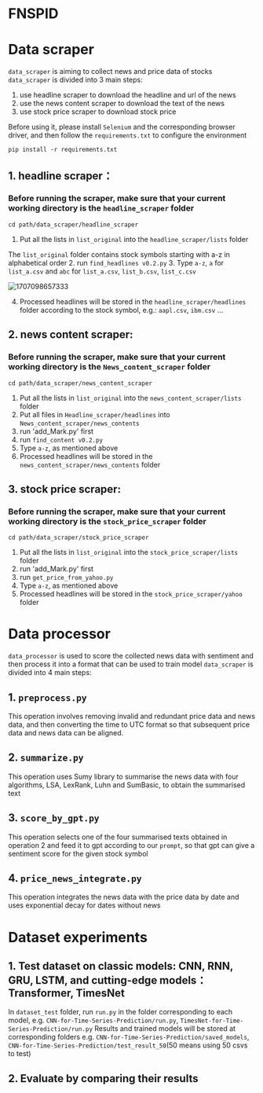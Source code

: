 # FNSPID
# Data scraper
`data_scraper` is aiming to collect news and price data of stocks
`data_scraper` is divided into 3 main steps:
1. use headline scraper to download the headline and url of the news
2. use the news content scraper to download the text of the news
3. use stock price scraper to download stock price

Before using it, please install `Selenium` and the corresponding browser driver, and then follow the `requirements.txt` to configure the environment

`pip install -r requirements.txt`

## 1. headline scraper：
### Before running the scraper, make sure that your current working directory is the `headline_scraper` folder

`cd path/data_scraper/headline_scraper`

 1. Put all the lists in `list_original` into the `headline_scraper/lists` folder

The `list_original` folder contains stock symbols starting with a-z in alphabetical order
 2. run `find_headlines v0.2.py`
 3. Type `a-z`, `a` for `list_a.csv` and `abc` for `list_a.csv`, `list_b.csv`, `list_c.csv`




![1707098657333](https://github.com/Zdong104/FNSPID/assets/91862936/9db14d61-9d44-4bcf-89d9-282de88238fd)

 4. Processed headlines will be stored in the `headline_scraper/headlines` folder according to the stock symbol, e.g.: `aapl.csv`, `ibm.csv` ...

## 2. news content scraper:
### Before running the scraper, make sure that your current working directory is the `News_content_scraper` folder

`cd path/data_scraper/news_content_scraper`
1. Put all the lists in `list_original` into the `news_content_scraper/lists` folder
2. Put all files in `Headline_scraper/headlines` into `News_content_scraper/news_contents`
3. run 'add_Mark.py' first
4. run `find_content v0.2.py`
5. Type `a-z`, as mentioned above
6. Processed headlines will be stored in the `news_content_scraper/news_contents` folder

## 3. stock price scraper:
### Before running the scraper, make sure that your current working directory is the `stock_price_scraper` folder

`cd path/data_scraper/stock_price_scraper`
1. Put all the lists in `list_original` into the `stock_price_scraper/lists` folder
2. run 'add_Mark.py' first
4. run `get_price_from_yahoo.py`
5. Type `a-z`, as mentioned above
6. Processed headlines will be stored in the `stock_price_scraper/yahoo` folder

# Data processor
`data_processor` is used to score the collected news data with sentiment and then process it into a format that can be used to train model
`data_scraper` is divided into 4 main steps:
## 1. `preprocess.py`
This operation involves removing invalid and redundant price data and news data, and then converting the time to UTC format so that subsequent price data and news data can be aligned.
## 2. `summarize.py`
This operation uses Sumy library to summarise the news data with four algorithms, LSA, LexRank, Luhn and SumBasic, to obtain the summarised text
## 3. `score_by_gpt.py`
This operation selects one of the four summarised texts obtained in operation 2 and feed it to gpt according to our `prompt`, so that gpt can give a sentiment score for the given stock symbol
## 4. `price_news_integrate.py`
This operation integrates the news data with the price data by date and uses exponential decay for dates without news

# Dataset experiments
## 1. Test dataset on classic models: CNN, RNN, GRU, LSTM, and cutting-edge models：Transformer, TimesNet
In `dataset_test` folder, run `run.py` in the folder corresponding to each model, e.g. `CNN-for-Time-Series-Prediction/run.py`, `TimesNet-for-Time-Series-Prediction/run.py`
Results and trained models will be stored at corresponding folders e.g. `CNN-for-Time-Series-Prediction/saved_models`, `CNN-for-Time-Series-Prediction/test_result_50`(50 means using 50 csvs to test)
## 2. Evaluate by comparing their results
